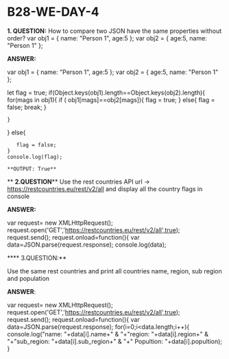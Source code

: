 # B28-WE-DAY-4
**1. QUESTION:**
 How to compare two JSON have the same properties without order?
var obj1 = { name: "Person 1", age:5 };
var obj2 = { age:5, name: "Person 1" };

**ANSWER:**

var obj1 = { name: "Person 1", age:5 };
var obj2 = { age:5, name: "Person 1" };

let flag = true;
if(Object.keys(obj1).length==Object.keys(obj2).length){
    for(mags in obj1){
      if ( obj1[mags]==obj2[mags]){
          flag = true;
      }
      else{
          flag = false;
          break;
      }
    
    }
}
    else{
        
       flag = false; 
    }
    console.log(flag);
    
    **OUTPUT: True**
    
   ** **2.QUESTION****
   Use the rest countries API url -> https://restcountries.eu/rest/v2/all and display all the country flags in console
   
 **ANSWER:**
 
 var  request= new XMLHttpRequest();
 request.open('GET','https://restcountries.eu/rest/v2/all',true);
 request.send();
 request.onload=function(){
 var data=JSON.parse(request.response);
    console.log(data);
 
**** 3.QUESTION:**  

Use the same rest countries and print all countries name, region, sub region and population

**ANSWER**:

var  request= new XMLHttpRequest();
request.open('GET','https://restcountries.eu/rest/v2/all',true);
request.send();
request.onload=function(){
var data=JSON.parse(request.response);
for(i=0;i<data.length;i++){
    console.log("name: "+data[i].name+" & "+"region: "+data[i].region+" & "+"sub_region: "+data[i].sub_region+" & "+" Popultion: "+data[i].popultion);
}
   

